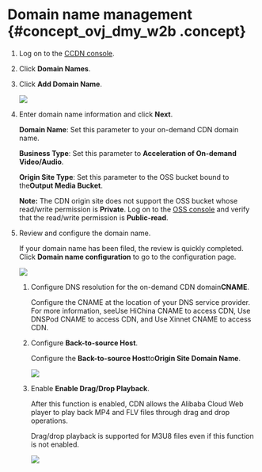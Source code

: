 # Domain name management {#concept_ovj_dmy_w2b .concept}

1.  Log on to the [CCDN console](https://partners-intl.aliyun.com/login-required#/cdn).
2.  Click **Domain Names**.
3.  Click **Add Domain Name**.

    ![](http://static-aliyun-doc.oss-cn-hangzhou.aliyuncs.com/assets/img/11359/15392613809992_en-US.png)

4.  Enter domain name information and click **Next**.

    **Domain Name**: Set this parameter to your on-demand CDN domain name.

    **Business Type**: Set this parameter to **Acceleration of On-demand Video/Audio**.

    **Origin Site Type**: Set this parameter to the OSS bucket bound to the**Output Media Bucket**.

    **Note:** The CDN origin site does not support the OSS bucket whose read/write permission is **Private**. Log on to the [OSS console](https://partners-intl.aliyun.com/login-required#/oss) and verify that the read/write permission is **Public-read**.

5.  Review and configure the domain name.

    If your domain name has been filed, the review is quickly completed. Click **Domain name configuration** to go to the configuration page.

    ![](http://static-aliyun-doc.oss-cn-hangzhou.aliyuncs.com/assets/img/11359/15392613809994_en-US.png)

    1.  Configure DNS resolution for the on-demand CDN domain**CNAME**.

        Configure the CNAME at the location of your DNS service provider. For more information, seeUse HiChina CNAME to access CDN, Use DNSPod CNAME to access CDN, and Use Xinnet CNAME to access CDN.

    2.  Configure **Back-to-source Host**.

        Configure the **Back-to-source Host**to**Origin Site Domain Name**.

        ![](http://static-aliyun-doc.oss-cn-hangzhou.aliyuncs.com/assets/img/11359/15392613809995_en-US.png)

    3.  Enable **Enable Drag/Drop Playback**.

        After this function is enabled, CDN allows the Alibaba Cloud Web player to play back MP4 and FLV files through drag and drop operations.

        Drag/drop playback is supported for M3U8 files even if this function is not enabled.

        ![](http://static-aliyun-doc.oss-cn-hangzhou.aliyuncs.com/assets/img/11359/15392613809996_en-US.png)


